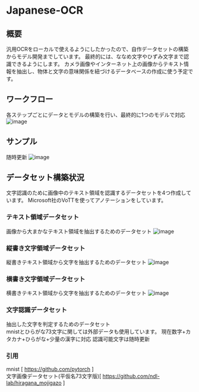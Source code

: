 # Japanese-OCR
## 概要
汎用OCRをローカルで使えるようにしたかったので、自作データセットの構築からモデル開発までしています。
最終的には、ななめ文字やひずみ文字まで認識できるようにします。
カメラ画像やインターネット上の画像からテキスト情報を抽出し、物体と文字の意味関係を紐づけるデータベースの作成に使う予定です。

## ワークフロー
各ステップごとにデータとモデルの構築を行い、最終的に1つのモデルで対応
![image](https://user-images.githubusercontent.com/55880071/190562237-58485ce9-5d6a-4d00-8596-b61e51196b15.png)

## サンプル
随時更新
![image](https://user-images.githubusercontent.com/55880071/190562350-318f4ddf-c15d-49e9-b8a5-7704d439ce21.png)

## データセット構築状況
文字認識のために画像中のテキスト領域を認識するデータセットを4つ作成しています。
Microsoft社のVoTTを使ってアノテーションをしています。
### テキスト領域データセット
画像から大まかなテキスト領域を抽出するためのデータセット
![image](https://user-images.githubusercontent.com/55880071/190558020-2a186e36-d2f4-4a57-b47f-9270c669a634.png)
### 縦書き文字領域データセット
縦書きテキスト領域から文字を抽出するためのデータセット
![image](https://user-images.githubusercontent.com/55880071/191225846-15364909-5e13-40cf-8f71-700f248ab2cc.png)
### 横書き文字領域データセット
横書きテキスト領域から文字を抽出するためのデータセット
![image](https://user-images.githubusercontent.com/55880071/190558220-8c0a60c3-9ba7-4b99-bfcf-8b4db735efba.png)

### 文字認識データセット
抽出した文字を判定するためのデータセット\
mnistとひらがな73文字に関しては外部データも使用しています。
現在数字+カタカナ+ひらがな+少量の漢字に対応
認識可能文字は随時更新

### 引用
mnist [ https://github.com/pytorch ]\
文字画像データセット(平仮名73文字版)[ https://github.com/ndl-lab/hiragana_mojigazo ]
